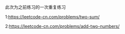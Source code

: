 此次为之前练习的一次重复练习

1:https://leetcode-cn.com/problems/two-sum/

2:https://leetcode-cn.com/problems/add-two-numbers/